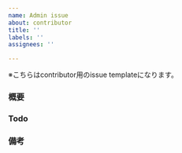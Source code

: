 ```yaml
---
name: Admin issue
about: contributor
title: ''
labels: ''
assignees: ''

---
```


※こちらはcontributor用のissue templateになります。

### 概要

### Todo

### 備考
